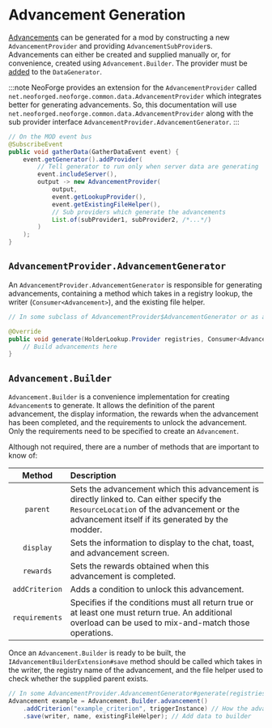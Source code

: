 # Advancement Generation

[Advancements] can be generated for a mod by constructing a new `AdvancementProvider` and providing `AdvancementSubProvider`s. Advancements can either be created and supplied manually or, for convenience, created using `Advancement.Builder`. The provider must be [added][datagen] to the `DataGenerator`.

:::note
NeoForge provides an extension for the `AdvancementProvider` called `net.neoforged.neoforge.common.data.AdvancementProvider` which integrates better for generating advancements. So, this documentation will use `net.neoforged.neoforge.common.data.AdvancementProvider` along with the sub provider interface `AdvancementProvider.AdvancementGenerator`.
:::

```java
// On the MOD event bus
@SubscribeEvent
public void gatherData(GatherDataEvent event) {
    event.getGenerator().addProvider(
        // Tell generator to run only when server data are generating
        event.includeServer(),
        output -> new AdvancementProvider(
            output,
            event.getLookupProvider(),
            event.getExistingFileHelper(),
            // Sub providers which generate the advancements
            List.of(subProvider1, subProvider2, /*...*/)
        )
    );
}
```

## `AdvancementProvider.AdvancementGenerator`

An `AdvancementProvider.AdvancementGenerator` is responsible for generating advancements, containing a method which takes in a registry lookup, the writer (`Consumer<Advancement>`), and the existing file helper.

```java
// In some subclass of AdvancementProvider$AdvancementGenerator or as a lambda reference

@Override
public void generate(HolderLookup.Provider registries, Consumer<Advancement> writer, ExistingFileHelper existingFileHelper) {
    // Build advancements here
}
```

## `Advancement.Builder`

`Advancement.Builder` is a convenience implementation for creating `Advancement`s to generate. It allows the definition of the parent advancement, the display information, the rewards when the advancement has been completed, and the requirements to unlock the advancement. Only the requirements need to be specified to create an `Advancement`.

Although not required, there are a number of methods that are important to know of:

Method         | Description
:---:          | :---
`parent`       | Sets the advancement which this advancement is directly linked to. Can either specify the `ResourceLocation` of the advancement or the advancement itself if its generated by the modder.
`display`      | Sets the information to display to the chat, toast, and advancement screen.
`rewards`      | Sets the rewards obtained when this advancement is completed.
`addCriterion` | Adds a condition to unlock this advancement.
`requirements` | Specifies if the conditions must all return true or at least one must return true. An additional overload can be used to mix-and-match those operations.

Once an `Advancement.Builder` is ready to be built, the `IAdvancementBuilderExtension#save` method should be called which takes in the writer, the registry name of the advancement, and the file helper used to check whether the supplied parent exists.

```java
// In some AdvancementProvider.AdvancementGenerator#generate(registries, writer, existingFileHelper)
Advancement example = Advancement.Builder.advancement()
    .addCriterion("example_criterion", triggerInstance) // How the advancement is unlocked
    .save(writer, name, existingFileHelper); // Add data to builder
```

[advancements]: ../resources/server/advancements.md
[datagen]: ../resources/index.md#data-generation
[conditional]: ../resources/server/conditional.md
